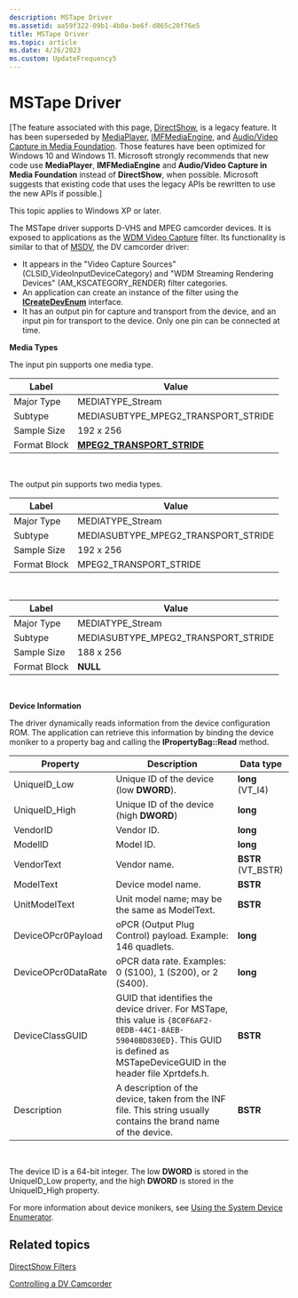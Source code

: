 ```yaml
---
description: MSTape Driver
ms.assetid: aa59f322-09b1-4b0a-be6f-d865c20f76e5
title: MSTape Driver
ms.topic: article
ms.date: 4/26/2023
ms.custom: UpdateFrequency5
---
```


# MSTape Driver

\[The feature associated with this page, [DirectShow](/windows/win32/directshow/directshow), is a legacy feature. It has been superseded by [MediaPlayer](/uwp/api/Windows.Media.Playback.MediaPlayer), [IMFMediaEngine](/windows/win32/api/mfmediaengine/nn-mfmediaengine-imfmediaengine), and [Audio/Video Capture in Media Foundation](/windows/win32/medfound/audio-video-capture-in-media-foundation). Those features have been optimized for Windows 10 and Windows 11. Microsoft strongly recommends that new code use **MediaPlayer**, **IMFMediaEngine** and **Audio/Video Capture in Media Foundation** instead of **DirectShow**, when possible. Microsoft suggests that existing code that uses the legacy APIs be rewritten to use the new APIs if possible.\]

This topic applies to Windows XP or later.

The MSTape driver supports D-VHS and MPEG camcorder devices. It is exposed to applications as the [WDM Video Capture](wdm-video-capture-filter.md) filter. Its functionality is similar to that of [MSDV](msdv-driver.md), the DV camcorder driver:

-   It appears in the "Video Capture Sources" (CLSID\_VideoInputDeviceCategory) and "WDM Streaming Rendering Devices" (AM\_KSCATEGORY\_RENDER) filter categories.
-   An application can create an instance of the filter using the [**ICreateDevEnum**](/windows/desktop/api/Strmif/nn-strmif-icreatedevenum) interface.
-   It has an output pin for capture and transport from the device, and an input pin for transport to the device. Only one pin can be connected at time.

**Media Types**

The input pin supports one media type.



| Label | Value |
|--------------|------------------------------------------------------------|
| Major Type   | MEDIATYPE\_Stream                                          |
| Subtype      | MEDIASUBTYPE\_MPEG2\_TRANSPORT\_STRIDE                     |
| Sample Size  | 192 x 256                                                  |
| Format Block | [**MPEG2\_TRANSPORT\_STRIDE**](mpeg2-transport-stride.md) |



 

The output pin supports two media types.



| Label | Value |
|--------------|----------------------------------------|
| Major Type   | MEDIATYPE\_Stream                      |
| Subtype      | MEDIASUBTYPE\_MPEG2\_TRANSPORT\_STRIDE |
| Sample Size  | 192 x 256                              |
| Format Block | MPEG2\_TRANSPORT\_STRIDE               |



 



| Label | Value |
|--------------|----------------------------------------|
| Major Type   | MEDIATYPE\_Stream                      |
| Subtype      | MEDIASUBTYPE\_MPEG2\_TRANSPORT\_STRIDE |
| Sample Size  | 188 x 256                              |
| Format Block | **NULL**                               |



 

**Device Information**

The driver dynamically reads information from the device configuration ROM. The application can retrieve this information by binding the device moniker to a property bag and calling the **IPropertyBag::Read** method.



| Property            | Description                                                                                                                                                                         | Data type           |
|---------------------|-------------------------------------------------------------------------------------------------------------------------------------------------------------------------------------|---------------------|
| UniqueID\_Low       | Unique ID of the device (low **DWORD**).                                                                                                                                            | **long** (VT\_I4)   |
| UniqueID\_High      | Unique ID of the device (high **DWORD**)                                                                                                                                            | **long**            |
| VendorID            | Vendor ID.                                                                                                                                                                          | **long**            |
| ModelID             | Model ID.                                                                                                                                                                           | **long**            |
| VendorText          | Vendor name.                                                                                                                                                                        | **BSTR** (VT\_BSTR) |
| ModelText           | Device model name.                                                                                                                                                                  | **BSTR**            |
| UnitModelText       | Unit model name; may be the same as ModelText.                                                                                                                                      | **BSTR**            |
| DeviceOPcr0Payload  | oPCR (Output Plug Control) payload. Example: 146 quadlets.                                                                                                                          | **long**            |
| DeviceOPcr0DataRate | oPCR data rate. Examples: 0 (S100), 1 (S200), or 2 (S400).                                                                                                                          | **long**            |
| DeviceClassGUID     | GUID that identifies the device driver. For MSTape, this value is `{8C0F6AF2-0EDB-44C1-8AEB-59040BD830ED}`. This GUID is defined as MSTapeDeviceGUID in the header file Xprtdefs.h. | **BSTR**            |
| Description         | A description of the device, taken from the INF file. This string usually contains the brand name of the device.                                                                    | **BSTR**            |



 

The device ID is a 64-bit integer. The low **DWORD** is stored in the UniqueID\_Low property, and the high **DWORD** is stored in the UniqueID\_High property.

For more information about device monikers, see [Using the System Device Enumerator](using-the-system-device-enumerator.md).

## Related topics

<dl> <dt>

[DirectShow Filters](directshow-filters.md)
</dt> <dt>

[Controlling a DV Camcorder](controlling-a-dv-camcorder.md)
</dt> </dl>

 

 



